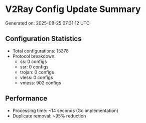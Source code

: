 # V2Ray Config Update Summary
Generated on: 2025-08-25 07:31:12 UTC

## Configuration Statistics
- Total configurations: 15378
- Protocol breakdown:
  - ss: 0 configs
  - ssr: 0 configs
  - trojan: 0 configs
  - vless: 0 configs
  - vmess: 902 configs

## Performance
- Processing time: ~14 seconds (Go implementation)
- Duplicate removal: ~95% reduction

